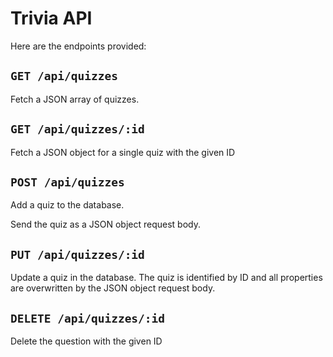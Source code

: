 # Trivia API

Here are the endpoints provided:

## `GET /api/quizzes`

Fetch a JSON array of quizzes.

## `GET /api/quizzes/:id`

Fetch a JSON object for a single quiz with the given ID

## `POST /api/quizzes`

Add a quiz to the database.

Send the quiz as a JSON object request body.

## `PUT /api/quizzes/:id`

Update a quiz in the database. The quiz is identified by ID and all properties are overwritten by the JSON object request body.

## `DELETE /api/quizzes/:id`

Delete the question with the given ID
